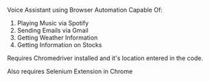 Voice Assistant using Browser Automation
Capable Of:
1) Playing Music via Spotify
2) Sending Emails via Gmail
3) Getting Weather Information
4) Getting Information on Stocks

Requires Chromedriver installed and it's location entered in the code.

Also requires Selenium Extension in Chrome
